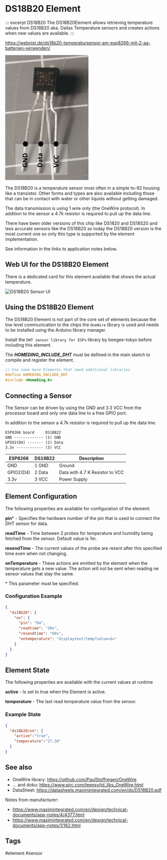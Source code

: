 # DS18B20 Element

::: excerpt DS18B20
The DS18B20Element allows retrieving temperature values from DS18B20 aka. Dallas Temperature sensors and creates actions when new values are available.
:::


<https://webnist.de/ds18b20-temperatursensor-am-esp8266-mit-2-aa-batterien-verwenden/>

![DS18B20 pins](/elements/DS18B20pins.jpg)

The DS18B20 is a temperature sensor most often in a simple to-92 housing like a transistor.
Other forms and types are also available including those that can be in contact with water or other liquids without getting damaged.

The data transmission is using 1 wire only (the OneWire protocol).
In addition to the sensor a 4.7k resistor is required to pull up the data line.

There have been older versions of this chip like DS1820 and DS18S20 and less accurate sensors like the DS18B20 so today the DS18B20 version is the most current one so only this type is supported by the element implementation.

See information in the links to application notes below.


## Web UI for the DS18B20 Element

There is a dedicated card for this element available that shows the actual temperature.

![DS18B20 Sensor UI](/elements/DS18B20ui.png)



## Using the DS18B20 Element

The DS18B20 Element is not part of the core set of elements because the low level communication to the chips the `OneWire` library is used and needs to be installed using the Arduino library manager.

Install the `DHT sensor library for ESPx` library by beegee-tokyo before including this element.

The ***HOMEDING_INCLUDE_DHT*** must be defined in the main sketch to compile and register the element.

```CPP
// Use some more Elements that need additional libraries
#define HOMEDING_INCLUDE_DHT
#include <HomeDing.h>
```


## Connecting a Sensor

The Sensor can be driven by using the GND and 3.3 VCC from the processor board and only one data line to a free GPIO port.

In addition to the sensor a 4.7k resistor is required to pull up the data line.

    ESP8266 board     DS18B22
    GND ------------- (1) GND
    GPIO2(D4) ------- (2) Data
    3.3v ------------ (3) VCC
    

| ESP8266   | DS18B22 | Description                      |
| --------- | :------ | -------------------------------- |
| GND       | 1 GND   | Ground                           |
| GPIO2(D4) | 2 Data  | Data  with 4.7 K Resistor to VCC |
| 3.3v      | 3 VCC   | Power Supply                     |


## Element Configuration

The following properties are available for configuration of the element:

**pin**\* - Specifies the hardware number of the pin that is used to connect the DHT sensor for data.

**readTime** - Time between 2 probes for temperature and humidity being fetched from the sensor. Default value is 1m.

**resendTime** - The current values of the probe are resent after this specified time even when not changing.

**onTemperature** - These actions are emitted by the element when the temperature gets a new value. The action will not be sent when reading ne sensor values that stay the same.

\* This parameter must be specified.


### Configuration Example


```JSON
{
  "ds18b20": {
    "on": {
      "pin": "D4",
      "readtime": "30s",
      "resendtime": "60s",
      "ontemperature": "displaytext/temp?value=$v"
    }
  }
}
```

## Element State

The following properties are available with the current values at runtime

**active** - Is set to true when the Element is active.

**temperature** - The last read temperature value from the sensor.


### Example State

```JSON
{
  "ds18b20/on": {
    "active":"true",
    "temperature":"27.30"
  }
}
```


## See also

* OneWire library: https://github.com/PaulStoffregen/OneWire
* ... and doku: https://www.pjrc.com/teensy/td_libs_OneWire.html
* DataSheet: https://datasheets.maximintegrated.com/en/ds/DS18B20.pdf

Notes from manufacturer:
* https://www.maximintegrated.com/en/design/technical-documents/app-notes/4/4377.html
* https://www.maximintegrated.com/en/design/technical-documents/app-notes/1/162.html


## Tags
#element #sensor
